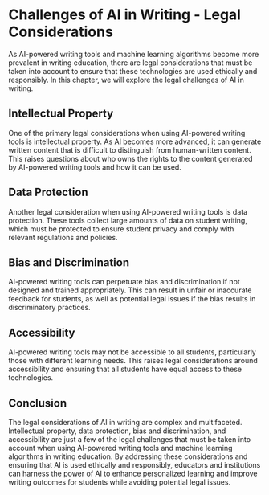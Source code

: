 Challenges of AI in Writing - Legal Considerations
=============================================================

As AI-powered writing tools and machine learning algorithms become more prevalent in writing education, there are legal considerations that must be taken into account to ensure that these technologies are used ethically and responsibly. In this chapter, we will explore the legal challenges of AI in writing.

Intellectual Property
---------------------

One of the primary legal considerations when using AI-powered writing tools is intellectual property. As AI becomes more advanced, it can generate written content that is difficult to distinguish from human-written content. This raises questions about who owns the rights to the content generated by AI-powered writing tools and how it can be used.

Data Protection
---------------

Another legal consideration when using AI-powered writing tools is data protection. These tools collect large amounts of data on student writing, which must be protected to ensure student privacy and comply with relevant regulations and policies.

Bias and Discrimination
-----------------------

AI-powered writing tools can perpetuate bias and discrimination if not designed and trained appropriately. This can result in unfair or inaccurate feedback for students, as well as potential legal issues if the bias results in discriminatory practices.

Accessibility
-------------

AI-powered writing tools may not be accessible to all students, particularly those with different learning needs. This raises legal considerations around accessibility and ensuring that all students have equal access to these technologies.

Conclusion
----------

The legal considerations of AI in writing are complex and multifaceted. Intellectual property, data protection, bias and discrimination, and accessibility are just a few of the legal challenges that must be taken into account when using AI-powered writing tools and machine learning algorithms in writing education. By addressing these considerations and ensuring that AI is used ethically and responsibly, educators and institutions can harness the power of AI to enhance personalized learning and improve writing outcomes for students while avoiding potential legal issues.
